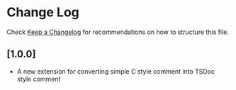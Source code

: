 # Change Log

Check [Keep a Changelog](http://keepachangelog.com/) for recommendations on how to structure this file.

## [1.0.0]

- A new extension for converting simple C style comment into TSDoc style comment
